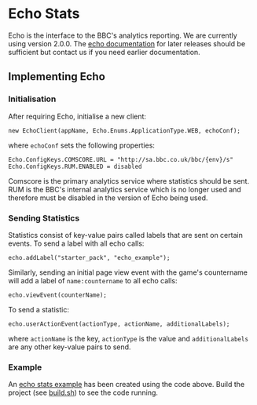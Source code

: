 # Echo Stats

Echo is the interface to the BBC's analytics reporting. We are currently 
using version 2.0.0. The [echo documentation](http://bbc.github.io/echo-docs/) 
for later releases should be sufficient but contact us if you need earlier 
documentation.

## Implementing Echo
 
### Initialisation 

After requiring Echo, initialise a new client:

````
new EchoClient(appName, Echo.Enums.ApplicationType.WEB, echoConf);
````

where ````echoConf```` sets the following properties: 

````
Echo.ConfigKeys.COMSCORE.URL = "http://sa.bbc.co.uk/bbc/{env}/s"
Echo.ConfigKeys.RUM.ENABLED = disabled
````
Comscore is the primary analytics service where statistics should be sent. 
RUM is the BBC's internal analytics service which is no longer 
used and therefore must be disabled in the version of Echo being used.

### Sending Statistics

Statistics consist of key-value pairs called labels that are sent on 
certain events. To send a label with all echo calls: 

````
echo.addLabel("starter_pack", "echo_example");
````

Similarly, sending an initial page view event with the game's countername will
 add a label of ````name:countername```` to all echo calls:

````
echo.viewEvent(counterName);
````

To send a statistic: 

````
echo.userActionEvent(actionType, actionName, additionalLabels);
````

where ````actionName```` is the key, ````actionType```` is the value and 
````additionalLabels```` are any other key-value pairs to send.


### Example 
An [echo stats example](../src/echo-stats.js) has been created using the 
code above. Build the project (see [build.sh](./build-scripts/build.sh)) to 
see the code running. 